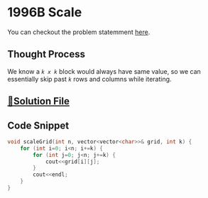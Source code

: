 # 1996B Scale

You can checkout the problem statemment [here](https://codeforces.com/problemset/problem/1996/B).

## Thought Process

We know a *`k x k`* block would always have same value, so we can essentially skip past *`k`* rows and columns while iterating.

## [🔗Solution File](solution.cpp)

## Code Snippet 
```cpp
void scaleGrid(int n, vector<vector<char>>& grid, int k) {
    for (int i=0; i<n; i+=k) {
        for (int j=0; j<n; j+=k) {
            cout<<grid[i][j];
        }
        cout<<endl;
    }
}
```